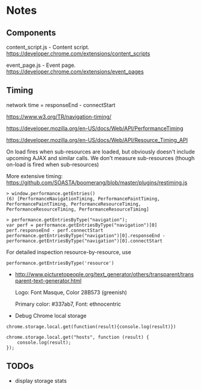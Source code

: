 # Notes

## Components

content_script.js - Content script. https://developer.chrome.com/extensions/content_scripts

event_page.js - Event page. https://developer.chrome.com/extensions/event_pages

## Timing

network time = responseEnd - connectStart

https://www.w3.org/TR/navigation-timing/

https://developer.mozilla.org/en-US/docs/Web/API/PerformanceTiming

https://developer.mozilla.org/en-US/docs/Web/API/Resource_Timing_API

On load fires when sub-resources are loaded, but obviously doesn't include
upcoming AJAX and similar calls.
We don't measure sub-resources (though on-load is fired when sub-resources)

More extensive timing:
https://github.com/SOASTA/boomerang/blob/master/plugins/restiming.js
```
> window.performance.getEntries()
(6) [PerformanceNavigationTiming, PerformancePaintTiming, PerformancePaintTiming, PerformanceResourceTiming, PerformanceResourceTiming, PerformanceResourceTiming]

> performance.getEntriesByType("navigation");
var perf = performance.getEntriesByType("navigation")[0]
perf.responseEnd - perf.connectStart
performance.getEntriesByType("navigation")[0].responseEnd - performance.getEntriesByType("navigation")[0].connectStart
```

For detailed inspection resource-by-resource, use

```
performance.getEntriesByType('resource')
```

* http://www.picturetopeople.org/text_generator/others/transparent/transparent-text-generator.html

  Logo: Font Masque, Color 28B573 (greenish)

  Primary color: #337ab7, Font: ethnocentric

* Debug Chrome local storage

```
chrome.storage.local.get(function(result){console.log(result)})

chrome.storage.local.get("hosts", function (result) {
    console.log(result);
});
```

## TODOs

* display storage stats
